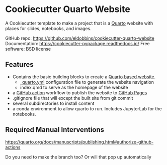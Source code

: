 # Cookiecutter Quarto Website

A Cookiecutter template to make a project that is a [Quarto](https://quarto.org/) website with places for slides, notebooks, and images.


GitHub repo: https://github.com/eldobbins/cookiecutter-quarto-website
Documentation: https://cookiecutter-pypackage.readthedocs.io/
Free software: BSD license

## Features

* Contains the basic building blocks to create a [Quarto based website](https://quarto.org/docs/websites/).
  * [_quarto.yml](https://quarto.org/docs/websites/website-navigation.html#top-navigation) configuration file to generate the website navigation
  * index.qmd to serve as the homepage of the website
* a [GitHub action](https://github.com/features/actions) workflow to publish the website to [GitHub Pages](https://pages.github.com/)
* .gitignore file that will except the built site from git commit
* several subdirectories to install content
* a conda environment to allow quarto to run.  Includes JupyterLab for the notebooks.

## Required Manual Interventions

https://quarto.org/docs/manuscripts/publishing.html#authorize-github-actions

Do you need to make the branch too? Or will that pop up automatically



